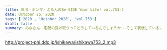 ```yaml
---
title: 石川・ホンマ・ぶるんのBe-SIDE Your Life! vol.753-2
date: October 26, 2020
tags: ['2020', 'October 2020', 'vol.753']
draft: false
summary: みなさん、宅配の受け取りってどうしているんでしょうか･･･そして我慢していること教えてください！！
---
```


http://project-phi.ddo.jp/ishikawa/ishikawa753_2.mp3
